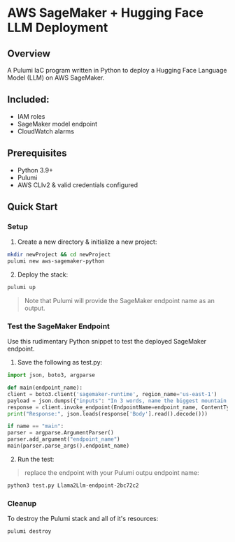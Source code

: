 # AWS SageMaker + Hugging Face LLM Deployment

## Overview

A Pulumi IaC program written in Python to deploy a Hugging Face Language Model (LLM) on AWS SageMaker.

## Included:

- IAM roles
- SageMaker model endpoint
- CloudWatch alarms

## Prerequisites

* Python 3.9+
* Pulumi
* AWS CLIv2 & valid credentials configured

## Quick Start

### Setup

1. Create a new directory & initialize a new project:

```bash
mkdir newProject && cd newProject
pulumi new aws-sagemaker-python
```

2. Deploy the stack:

```bash
pulumi up
```

> Note that Pulumi will provide the SageMaker endpoint name as an output.

### Test the SageMaker Endpoint

Use this rudimentary Python snippet to test the deployed SageMaker endpoint.

1. Save the following as test.py:

```python
import json, boto3, argparse

def main(endpoint_name):
client = boto3.client('sagemaker-runtime', region_name='us-east-1')
payload = json.dumps({"inputs": "In 3 words, name the biggest mountain on earth?"})
response = client.invoke_endpoint(EndpointName=endpoint_name, ContentType="application/json", Body=payload)
print("Response:", json.loads(response['Body'].read().decode()))

if name == "main":
parser = argparse.ArgumentParser()
parser.add_argument("endpoint_name")
main(parser.parse_args().endpoint_name)
```

2. Run the test:

> replace the endpoint with your Pulumi outpu endpoint name:

```bash
python3 test.py Llama2Llm-endpoint-2bc72c2
```

### Cleanup

To destroy the Pulumi stack and all of it's resources:

```bash
pulumi destroy
```
